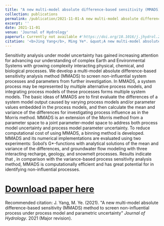 ```yaml
---
title: "A new multi-model absolute difference-based sensitivity (MMADS) method to screen non-influential process under process model and parametric uncertainty"
collection: publications
permalink: /publication/2021-11-01-A new multi-model absolute difference-based sensitivity (MMADS) method to screen non-influential process under process model and parametric uncertainty
excerpt: ''
date: 2021-11-01
venue: 'Journal of Hydrology'
paperurl: Currently not available #'https://doi.org/10.1016/j.jhydrol.2021.127085'
citation: '<b>Jing Yang</b>, Ming Ye*. &quot;A new multi-model absolute difference-based sensitivity (MMADS) method to screen non-influential process under process model and parametric uncertainty.&quot; <i>Journal of Hydrology</i>. 2021 (Major revision).'
---
```

Sensitivity analysis under model uncertainty has gained increasing attention for advancing our understanding of complex Earth and Environmental Systems with growing complexity interacting physical, chemical, and biological processes. We develop a multi-model absolute difference-based sensitivity analysis method (MMADS) to screen non-influential system processes and parameters from further investigation. In MMADS, a system process may be represented by multiple alternative process models, and integrating process models of these processes forms multiple system models. The basic ideas of MMADS are to first evaluate the differences of a system model output caused by varying process models and/or parameter values embedded in the process models, and then calculate the mean and variance of the differences for investigating process influence as in the Morris method. MMADS is an extension of the Morris method from a parameter space to a joint parameter-model space to address both process model uncertainty and process model parameter uncertainty. To reduce computational cost of using MMADS, a binning method is developed. MMADS and its numerical implementations are evaluated using two experiments: Sobol’s G*-functions with analytical solutions of the mean and variance of the differences, and groundwater flow modeling with three interacting recharge, geology, and snowmelt processes. Results indicate that , in comparison with the variance-based process sensitivity analysis method, MMADS is computationally efficient and has great potential for in identifying non-influential processes. 

# [Download paper here](https://doi.org/10.1016/j.jhydrol.2021.127085)

Recommended citation: J. Yang, M. Ye. (2021). "A new multi-model absolute difference-based sensitivity (MMADS) method to screen non-influential process under process model and parametric uncertainty" <i>Journal of Hydrology</i>. 2021 (Major revision).
